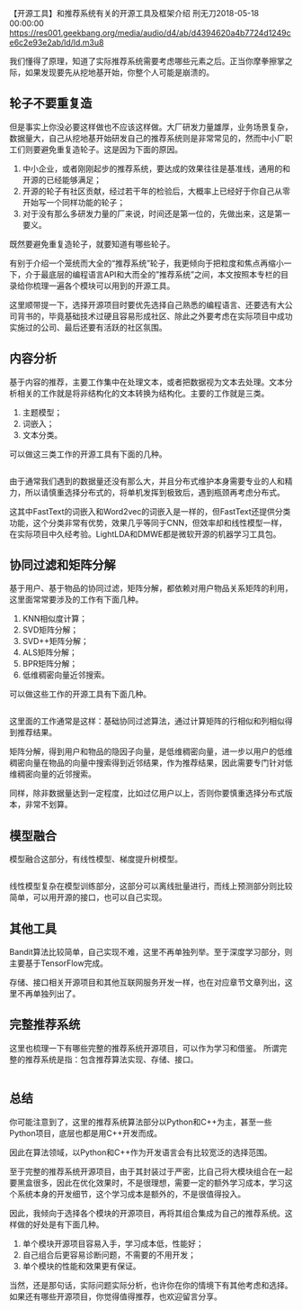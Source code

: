 【开源工具】和推荐系统有关的开源工具及框架介绍
刑无刀2018-05-18 00:00:00
https://res001.geekbang.org/media/audio/d4/ab/d4394620a4b7724d1249ce6c2e93e2ab/ld/ld.m3u8
<p>我们懂得了原理，知道了实际推荐系统需要考虑哪些元素之后。正当你摩拳擦掌之际，如果发现要先从挖地基开始，你整个人可能是崩溃的。</p><h2 id="-">轮子不要重复造</h2><p>但是事实上你没必要这样做也不应该这样做。大厂研发力量雄厚，业务场景复杂，数据量大，自己从挖地基开始研发自己的推荐系统则是非常常见的，然而中小厂职工们则要避免重复造轮子。这是因为下面的原因。</p><ol><li>中小企业，或者刚刚起步的推荐系统，要达成的效果往往是基准线，通用的和开源的已经能够满足；</li><li>开源的轮子有社区贡献，经过若干年的检验后，大概率上已经好于你自己从零开始写一个同样功能的轮子；</li><li>对于没有那么多研发力量的厂来说，时间还是第一位的，先做出来，这是第一要义。</li></ol><p>既然要避免重复造轮子，就要知道有哪些轮子。</p><p>有别于介绍一个笼统而大全的“推荐系统”轮子，我更倾向于把粒度和焦点再缩小一下，介于最底层的编程语言API和大而全的”推荐系统”之间，本文按照本专栏的目录给你梳理一遍各个模块可以用到的开源工具。</p><p>这里顺带提一下，选择开源项目时要优先选择自己熟悉的编程语言、还要选有大公司背书的，毕竟基础技术过硬且容易形成社区、除此之外要考虑在实际项目中成功实施过的公司、最后还要有活跃的社区氛围。</p><h2 id="-">内容分析</h2><p>基于内容的推荐，主要工作集中在处理文本，或者把数据视为文本去处理。文本分析相关的工作就是将非结构化的文本转换为结构化。主要的工作就是三类。</p><ol><li>主题模型；</li><li>词嵌入；</li><li>文本分类。</li></ol><p>可以做这三类工作的开源工具有下面的几种。</p><p><img src="https://static001.geekbang.org/resource/image/22/e2/22a0bbe4cbb5ce41d045aedd1e2128e2.png" alt=""></p><p>由于通常我们遇到的数据量还没有那么大，并且分布式维护本身需要专业的人和精力，所以请慎重选择分布式的，将单机发挥到极致后，遇到瓶颈再考虑分布式。</p><p>这其中FastText的词嵌入和Word2vec的词嵌入是一样的，但FastText还提供分类功能，这个分类非常有优势，效果几乎等同于CNN，但效率却和线性模型一样，在实际项目中久经考验。LightLDA和DMWE都是微软开源的机器学习工具包。</p><!-- [[[read_end]]] --><h2 id="-">协同过滤和矩阵分解</h2><p>基于用户、基于物品的协同过滤，矩阵分解，都依赖对用户物品关系矩阵的利用，这里面常常要涉及的工作有下面几种。</p><ol><li>KNN相似度计算；</li><li>SVD矩阵分解；</li><li>SVD++矩阵分解；</li><li>ALS矩阵分解；</li><li>BPR矩阵分解；</li><li>低维稠密向量近邻搜索。</li></ol><p>可以做这些工作的开源工具有下面几种。</p><p><img src="https://static001.geekbang.org/resource/image/c2/ef/c2c9d45939566395b3936d25a422e4ef.png" alt=""></p><p>这里面的工作通常是这样：基础协同过滤算法，通过计算矩阵的行相似和列相似得到推荐结果。</p><p>矩阵分解，得到用户和物品的隐因子向量，是低维稠密向量，进一步以用户的低维稠密向量在物品的向量中搜索得到近邻结果，作为推荐结果，因此需要专门针对低维稠密向量的近邻搜索。</p><p>同样，除非数据量达到一定程度，比如过亿用户以上，否则你要慎重选择分布式版本，非常不划算。</p><h2 id="-">模型融合</h2><p>模型融合这部分，有线性模型、梯度提升树模型。</p><p><img src="https://static001.geekbang.org/resource/image/88/59/886d6963721480a73a7f6a16ae77f759.png" alt=""></p><p>线性模型复杂在模型训练部分，这部分可以离线批量进行，而线上预测部分则比较简单，可以用开源的接口，也可以自己实现。</p><h2 id="-">其他工具</h2><p>Bandit算法比较简单，自己实现不难，这里不再单独列举。至于深度学习部分，则主要基于TensorFlow完成。</p><p>存储、接口相关开源项目和其他互联网服务开发一样，也在对应章节文章列出，这里不再单独列出了。</p><h2 id="-">完整推荐系统</h2><p>这里也梳理一下有哪些完整的推荐系统开源项目，可以作为学习和借鉴。 所谓完整的推荐系统是指：包含推荐算法实现、存储、接口。</p><p><img src="https://static001.geekbang.org/resource/image/91/5e/910ca0b2f233ce2c9c855a21ae71815e.png" alt=""></p><h2 id="-">总结</h2><p>你可能注意到了，这里的推荐系统算法部分以Python和C++为主，甚至一些Python项目，底层也都是用C++开发而成。</p><p>因此在算法领域，以Python和C++作为开发语言会有比较宽泛的选择范围。</p><p>至于完整的推荐系统开源项目，由于其封装过于严密，比自己将大模块组合在一起要黑盒很多，因此在优化效果时，不是很理想，需要一定的额外学习成本，学习这个系统本身的开发细节，这个学习成本是额外的，不是很值得投入。</p><p>因此，我倾向于选择各个模块的开源项目，再将其组合集成为自己的推荐系统。这样做的好处是有下面几种。</p><ol><li>单个模块开源项目容易入手，学习成本低，性能好；</li><li>自己组合后更容易诊断问题，不需要的不用开发；</li><li>单个模块的性能和效果更有保证。</li></ol><p>当然，还是那句话，实际问题实际分析，也许你在你的情境下有其他考虑和选择。如果还有哪些开源项目，你觉得值得推荐，也欢迎留言分享。</p><p><img src="https://static001.geekbang.org/resource/image/94/4b/940a8e2043933aef9f6f82ee108fae4b.jpg" alt=""></p>